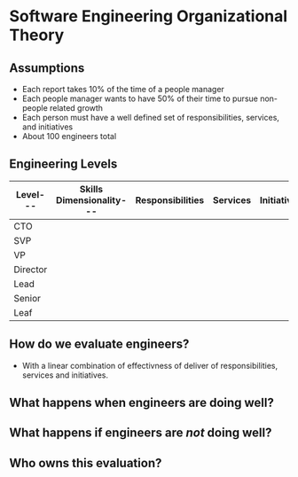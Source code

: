 # Software Engineering Organizational Theory
## Assumptions
* Each report takes 10% of the time of a people manager
* Each people manager wants to have 50% of their time to pursue non-people related growth
* Each person must have a well defined set of responsibilities, services, and initiatives
* About 100 engineers total

## Engineering Levels
|Level--- | Skills Dimensionality--- | Responsibilities | Services | Initiatives |
|---      |---                       |---               |---       |---          |
|CTO      |                          |                  |          |             |
|SVP      |                          |                  |          |             |
|VP       |                          |                  |          |             |
|Director |                          |                  |          |             |
|Lead     |                          |                  |          |             |
|Senior   |                          |                  |          |             |
|Leaf     |                          |                  |          |             |

## How do we evaluate engineers?
* With a linear combination of effectivness of deliver of responsibilities, services and initiatives.

## What happens when engineers are doing well?

## What happens if engineers are *not* doing well?

## Who owns this evaluation?
